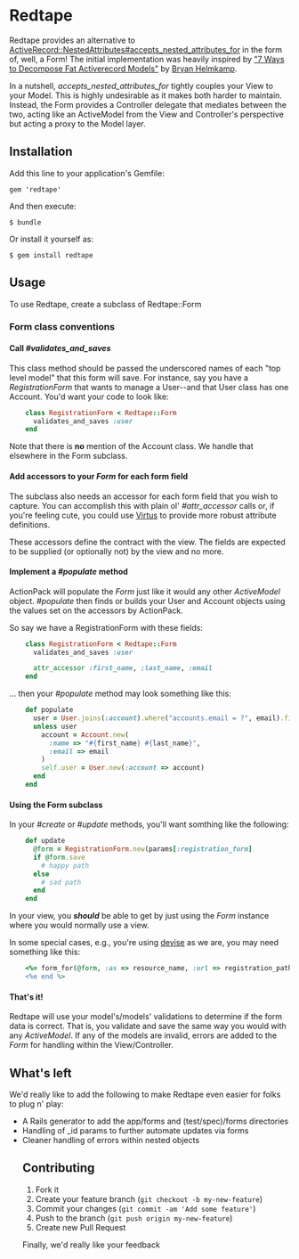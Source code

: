 # Redtape

Redtape provides an alternative to [ActiveRecord::NestedAttributes#accepts\_nested\_attributes\_for](http://api.rubyonrails.org/classes/ActiveRecord/NestedAttributes/ClassMethods.html#method-i-accepts_nested_attributes_for) in the form of, well, a Form!  The initial implementation was heavily inspired by ["7 Ways to Decompose Fat Activerecord Models"](http://blog.codeclimate.com/blog/2012/10/17/7-ways-to-decompose-fat-activerecord-models/) by [Bryan Helmkamp](https://github.com/brynary).

In a nutshell, *accepts\_nested\_attributes\_for* tightly couples your View to your Model.  This is highly undesirable as it makes both harder to maintain.  Instead, the Form provides a Controller delegate that mediates between the two, acting like an ActiveModel from the View and Controller's perspective but acting a proxy to the Model layer.

## Installation

Add this line to your application's Gemfile:

    gem 'redtape'

And then execute:

    $ bundle

Or install it yourself as:

    $ gem install redtape

## Usage

To use Redtape, create a subclass of Redtape::Form

### Form class conventions

#### Call *#validates_and_saves*

This class method should be passed the underscored names of each "top level model" that this form will save.  For instance, say you have a *RegistrationForm* that wants to manage a User--and that User class has one Account.  You'd want your code to look like:

```ruby
    class RegistrationForm < Redtape::Form
      validates_and_saves :user
    end
```

Note that there is **no** mention of the Account class.  We handle that elsewhere in the Form subclass.

#### Add accessors to your *Form* for each form field

The subclass also needs an accessor for each form field that you wish to capture.  You can accomplish this with plain ol' *#attr_accessor* calls or, if you're feeling cute, you could use [Virtus](https://github.com/solnic/virtus) to provide more robust attribute definitions.

These accessors define the contract with the view.  The fields are expected to be supplied (or optionally not) by the view and no more.

#### Implement a *#populate* method

ActionPack will populate the *Form* just like it would any other *ActiveModel* object.  *#populate*  then finds or builds your User and Account objects using the values set on the accessors by ActionPack.

So say we have a RegistrationForm with these fields:


```ruby
    class RegistrationForm < Redtape::Form
      validates_and_saves :user

      attr_accessor :first_name, :last_name, :email
    end
```

... then your *#populate* method may look something like this:

```ruby
    def populate
      user = User.joins(:account).where("accounts.email = ?", email).first
      unless user
        account = Account.new(
          :name => "#{first_name} #{last_name}",
          :email => email
        )
        self.user = User.new(:account => account)
      end
    end
```

#### Using the Form subclass

In your *#create* or *#update* methods, you'll want somthing like the following:

```ruby
    def update
      @form = RegistrationForm.new(params[:registration_form]
      if @form.save
        # happy path
      else
        # sad path
      end
    end
```

In your view, you ***should*** be able to get by just using the *Form* instance where you would normally use a view.

In some special cases, e.g., you're using [devise](https://github.com/plataformatec/devise) as we are, you may need something like this:

```ruby
    <%= form_for(@form, :as => resource_name, :url => registration_path(resource_name)) do |f| %>
    <%e end %>
```

#### That's it!

Redtape will use your model's/models' validations to determine if the form data is correct.  That is, you validate and save the same way you would with any *ActiveModel*.  If any of the models are invalid, errors are added to the *Form* for handling within the View/Controller.

## What's left

We'd really like to add the following to make Redtape even easier for folks to plug n' play:

* A Rails generator to add the app/forms and (test/spec)/forms directories
* Handling of <object>_id params to further automate updates via forms
* Cleaner handling of errors within nested objects

## Contributing

1. Fork it
2. Create your feature branch (`git checkout -b my-new-feature`)
3. Commit your changes (`git commit -am 'Add some feature'`)
4. Push to the branch (`git push origin my-new-feature`)
5. Create new Pull Request

Finally, we'd really like your feedback


